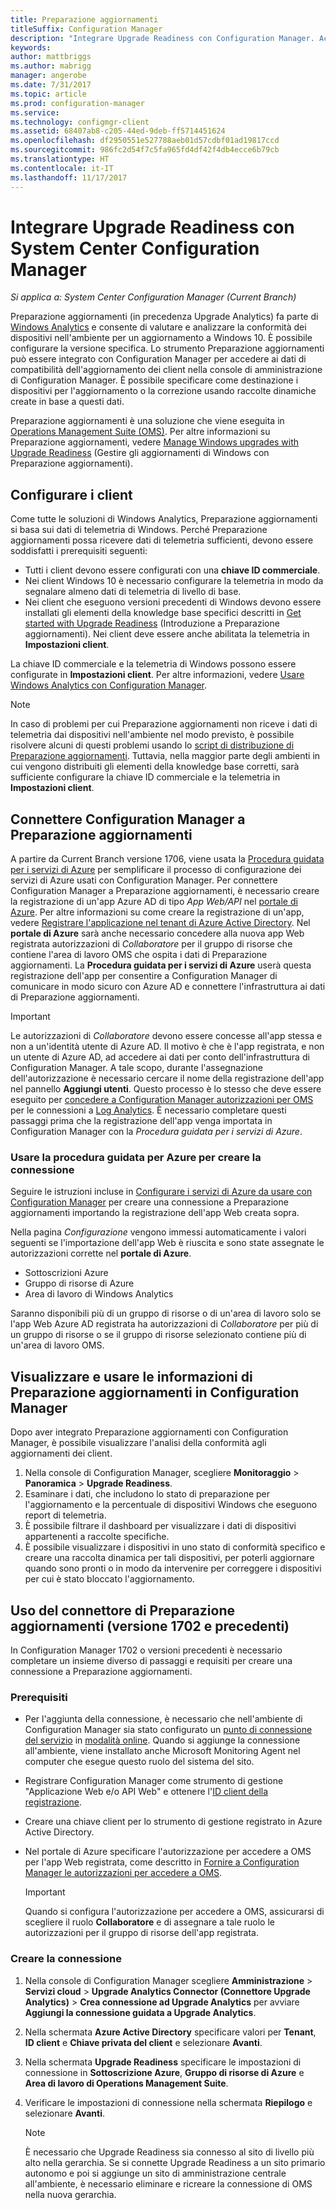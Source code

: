 ```yaml
---
title: Preparazione aggiornamenti
titleSuffix: Configuration Manager
description: "Integrare Upgrade Readiness con Configuration Manager. Accedere ai dati di compatibilità dell'aggiornamento nella console di amministrazione. Definire i dispositivi di destinazione per l'aggiornamento o la correzione."
keywords: 
author: mattbriggs
ms.author: mabrigg
manager: angerobe
ms.date: 7/31/2017
ms.topic: article
ms.prod: configuration-manager
ms.service: 
ms.technology: configmgr-client
ms.assetid: 68407ab8-c205-44ed-9deb-ff5714451624
ms.openlocfilehash: df2950551e527788aeb01d57cdbf01ad19817ccd
ms.sourcegitcommit: 986fc2d54f7c5fa965fd4df42f4db4ecce6b79cb
ms.translationtype: HT
ms.contentlocale: it-IT
ms.lasthandoff: 11/17/2017
---
```

# <a name="integrate-upgrade-readiness-with-system-center-configuration-manager"></a>Integrare Upgrade Readiness con System Center Configuration Manager

*Si applica a: System Center Configuration Manager (Current Branch)*

Preparazione aggiornamenti (in precedenza Upgrade Analytics) fa parte di [Windows Analytics](https://www.microsoft.com/WindowsForBusiness/windows-analytics) e consente di valutare e analizzare la conformità dei dispositivi nell'ambiente per un aggiornamento a Windows 10. È possibile configurare la versione specifica. Lo strumento Preparazione aggiornamenti può essere integrato con Configuration Manager per accedere ai dati di compatibilità dell'aggiornamento dei client nella console di amministrazione di Configuration Manager. È possibile specificare come destinazione i dispositivi per l'aggiornamento o la correzione usando raccolte dinamiche create in base a questi dati.

Preparazione aggiornamenti è una soluzione che viene eseguita in [Operations Management Suite (OMS)](/azure/operations-management-suite/operations-management-suite-overview). Per altre informazioni su Preparazione aggiornamenti, vedere [Manage Windows upgrades with Upgrade Readiness](/windows/deployment/upgrade/manage-windows-upgrades-with-upgrade-readiness) (Gestire gli aggiornamenti di Windows con Preparazione aggiornamenti).

## <a name="configure-clients"></a>Configurare i client

Come tutte le soluzioni di Windows Analytics, Preparazione aggiornamenti si basa sui dati di telemetria di Windows. Perché Preparazione aggiornamenti possa ricevere dati di telemetria sufficienti, devono essere soddisfatti i prerequisiti seguenti:

- Tutti i client devono essere configurati con una **chiave ID commerciale**. 
- Nei client Windows 10 è necessario configurare la telemetria in modo da segnalare almeno dati di telemetria di livello di base.
-  Nei client che eseguono versioni precedenti di Windows devono essere installati gli elementi della knowledge base specifici descritti in [Get started with Upgrade Readiness](/windows/deployment/upgrade/upgrade-readiness-get-started#deploy-the-compatibility-update-and-related-kbs) (Introduzione a Preparazione aggiornamenti). Nei client deve essere anche abilitata la telemetria in **Impostazioni client**.

La chiave ID commerciale e la telemetria di Windows possono essere configurate in **Impostazioni client**. Per altre informazioni, vedere [Usare Windows Analytics con Configuration Manager](../monitor-windows-analytics.md).

>[!NOTE]
>In caso di problemi per cui Preparazione aggiornamenti non riceve i dati di telemetria dai dispositivi nell'ambiente nel modo previsto, è possibile risolvere alcuni di questi problemi usando lo [script di distribuzione di Preparazione aggiornamenti](/windows/deployment/upgrade/upgrade-readiness-deployment-script). Tuttavia, nella maggior parte degli ambienti in cui vengono distribuiti gli elementi della knowledge base corretti, sarà sufficiente configurare la chiave ID commerciale e la telemetria in **Impostazioni client**.

## <a name="connect-configuration-manager-to-upgrade-readiness"></a>Connettere Configuration Manager a Preparazione aggiornamenti

A partire da Current Branch versione 1706, viene usata la [Procedura guidata per i servizi di Azure](../../../servers/deploy/configure/azure-services-wizard.md) per semplificare il processo di configurazione dei servizi di Azure usati con Configuration Manager. Per connettere Configuration Manager a Preparazione aggiornamenti, è necessario creare la registrazione di un'app Azure AD di tipo *App Web/API* nel [portale di Azure](https://portal.azure.com). Per altre informazioni su come creare la registrazione di un'app, vedere [Registrare l'applicazione nel tenant di Azure Active Directory](/azure/active-directory/active-directory-app-registration). Nel **portale di Azure** sarà anche necessario concedere alla nuova app Web registrata autorizzazioni di *Collaboratore* per il gruppo di risorse che contiene l'area di lavoro OMS che ospita i dati di Preparazione aggiornamenti. La **Procedura guidata per i servizi di Azure** userà questa registrazione dell'app per consentire a Configuration Manager di comunicare in modo sicuro con Azure AD e connettere l'infrastruttura ai dati di Preparazione aggiornamenti.

>[!IMPORTANT]
>Le autorizzazioni di *Collaboratore* devono essere concesse all'app stessa e non a un'identità utente di Azure AD. Il motivo è che è l'app registrata, e non un utente di Azure AD, ad accedere ai dati per conto dell'infrastruttura di Configuration Manager. A tale scopo, durante l'assegnazione dell'autorizzazione è necessario cercare il nome della registrazione dell'app nel pannello **Aggiungi utenti**. Questo processo è lo stesso che deve essere eseguito per [concedere a Configuration Manager autorizzazioni per OMS](https://docs.microsoft.com/azure/log-analytics/log-analytics-sccm#provide-configuration-manager-with-permissions-to-oms) per le connessioni a [Log Analytics](https://docs.microsoft.com/azure/log-analytics/log-analytics-sccm). È necessario completare questi passaggi prima che la registrazione dell'app venga importata in Configuration Manager con la *Procedura guidata per i servizi di Azure*.

### <a name="use-the-azure-wizard-to-create-the-connection"></a>Usare la procedura guidata per Azure per creare la connessione

Seguire le istruzioni incluse in [Configurare i servizi di Azure da usare con Configuration Manager](../../../servers/deploy/configure/azure-services-wizard.md) per creare una connessione a Preparazione aggiornamenti importando la registrazione dell'app Web creata sopra. 

Nella pagina *Configurazione* vengono immessi automaticamente i valori seguenti se l'importazione dell'app Web è riuscita e sono state assegnate le autorizzazioni corrette nel **portale di Azure**. 
-  Sottoscrizioni Azure
-  Gruppo di risorse di Azure
-  Area di lavoro di Windows Analytics

Saranno disponibili più di un gruppo di risorse o di un'area di lavoro solo se l'app Web Azure AD registrata ha autorizzazioni di *Collaboratore* per più di un gruppo di risorse o se il gruppo di risorse selezionato contiene più di un'area di lavoro OMS.
 
## <a name="view-and-use-upgrade-readiness-information-in-configuration-manager"></a>Visualizzare e usare le informazioni di Preparazione aggiornamenti in Configuration Manager

Dopo aver integrato Preparazione aggiornamenti con Configuration Manager, è possibile visualizzare l'analisi della conformità agli aggiornamenti dei client.

1. Nella console di Configuration Manager, scegliere **Monitoraggio** > **Panoramica** > **Upgrade Readiness**.
2. Esaminare i dati, che includono lo stato di preparazione per l'aggiornamento e la percentuale di dispositivi Windows che eseguono report di telemetria.
3. È possibile filtrare il dashboard per visualizzare i dati di dispositivi appartenenti a raccolte specifiche.
4. È possibile visualizzare i dispositivi in uno stato di conformità specifico e creare una raccolta dinamica per tali dispositivi, per poterli aggiornare quando sono pronti o in modo da intervenire per correggere i dispositivi per cui è stato bloccato l'aggiornamento.

## <a name="using-the-upgrade-readiness-connector-version-1702-and-earlier"></a>Uso del connettore di Preparazione aggiornamenti (versione 1702 e precedenti)

In Configuration Manager 1702 o versioni precedenti è necessario completare un insieme diverso di passaggi e requisiti per creare una connessione a Preparazione aggiornamenti.

### <a name="prerequisites"></a>Prerequisiti

- Per l'aggiunta della connessione, è necessario che nell'ambiente di Configuration Manager sia stato configurato un [punto di connessione del servizio](/sccm/core/servers/deploy/configure/about-the-service-connection-point) in [modalità online](https://azure.microsoft.com/documentation/articles/resource-group-create-service-principal-portal/). Quando si aggiunge la connessione all'ambiente, viene installato anche Microsoft Monitoring Agent nel computer che esegue questo ruolo del sistema del sito.
- Registrare Configuration Manager come strumento di gestione "Applicazione Web e/o API Web" e ottenere l'[ID client della registrazione](https://azure.microsoft.com/documentation/articles/active-directory-integrating-applications/).
- Creare una chiave client per lo strumento di gestione registrato in Azure Active Directory.
- Nel portale di Azure specificare l'autorizzazione per accedere a OMS per l'app Web registrata, come descritto in [Fornire a Configuration Manager le autorizzazioni per accedere a OMS](https://azure.microsoft.com/documentation/articles/log-analytics-sccm/#provide-configuration-manager-with-permissions-to-oms).

    > [!IMPORTANT]
    > Quando si configura l'autorizzazione per accedere a OMS, assicurarsi di scegliere il ruolo **Collaboratore** e di assegnare a tale ruolo le autorizzazioni per il gruppo di risorse dell'app registrata.

### <a name="create-the-connection"></a>Creare la connessione

1.  Nella console di Configuration Manager scegliere **Amministrazione** > **Servizi cloud** > **Upgrade Analytics Connector (Connettore Upgrade Analytics)** > **Crea connessione ad Upgrade Analytics** per avviare **Aggiungi la connessione guidata a Upgrade Analytics**.
3.  Nella schermata **Azure Active Directory** specificare valori per **Tenant**, **ID client**  e **Chiave privata del client** e selezionare **Avanti**.
4.  Nella schermata **Upgrade Readiness** specificare le impostazioni di connessione in **Sottoscrizione Azure**, **Gruppo di risorse di Azure** e **Area di lavoro di Operations Management Suite**.
5.  Verificare le impostazioni di connessione nella schermata **Riepilogo** e selezionare **Avanti**.

    > [!NOTE]
    > È necessario che Upgrade Readiness sia connesso al sito di livello più alto nella gerarchia. Se si connette Upgrade Readiness a un sito primario autonomo e poi si aggiunge un sito di amministrazione centrale all'ambiente, è necessario eliminare e ricreare la connessione di OMS nella nuova gerarchia.
